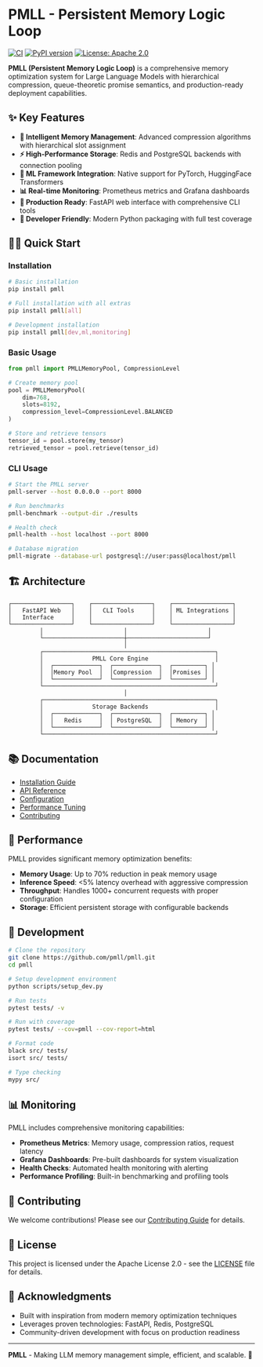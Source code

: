 # PMLL - Persistent Memory Logic Loop

[![CI](https://img.shields.io/badge/build-passing-brightgreen)](https://github.com/pmll/pmll/actions)
[![PyPI version](https://img.shields.io/pypi/v/pmll.svg)](https://pypi.org/project/pmll/)
[![License: Apache 2.0](https://img.shields.io/badge/License-Apache%202.0-blue.svg)](LICENSE)

**PMLL (Persistent Memory Logic Loop)** is a comprehensive memory optimization system for Large Language Models with hierarchical compression, queue-theoretic promise semantics, and production-ready deployment capabilities.

## ✨ Key Features

- **🧠 Intelligent Memory Management**: Advanced compression algorithms with hierarchical slot assignment
- **⚡ High-Performance Storage**: Redis and PostgreSQL backends with connection pooling
- **🔌 ML Framework Integration**: Native support for PyTorch, HuggingFace Transformers
- **📊 Real-time Monitoring**: Prometheus metrics and Grafana dashboards
- **🚀 Production Ready**: FastAPI web interface with comprehensive CLI tools
- **🔧 Developer Friendly**: Modern Python packaging with full test coverage

## 🏃‍♂️ Quick Start

### Installation

```bash
# Basic installation
pip install pmll

# Full installation with all extras
pip install pmll[all]

# Development installation
pip install pmll[dev,ml,monitoring]
```

### Basic Usage

```python
from pmll import PMLLMemoryPool, CompressionLevel

# Create memory pool
pool = PMLLMemoryPool(
    dim=768,
    slots=8192,
    compression_level=CompressionLevel.BALANCED
)

# Store and retrieve tensors
tensor_id = pool.store(my_tensor)
retrieved_tensor = pool.retrieve(tensor_id)
```

### CLI Usage

```bash
# Start the PMLL server
pmll-server --host 0.0.0.0 --port 8000

# Run benchmarks
pmll-benchmark --output-dir ./results

# Health check
pmll-health --host localhost --port 8000

# Database migration
pmll-migrate --database-url postgresql://user:pass@localhost/pmll
```

## 🏗️ Architecture

```
┌─────────────────┐    ┌─────────────────┐    ┌─────────────────┐
│   FastAPI Web   │    │   CLI Tools     │    │ ML Integrations │
│   Interface     │    │                 │    │                 │
└─────────────────┘    └─────────────────┘    └─────────────────┘
         │                       │                       │
         └───────────────────────┼───────────────────────┘
                                 │
         ┌─────────────────────────────────────────────────┐
         │              PMLL Core Engine                   │
         │  ┌─────────────┐  ┌─────────────┐  ┌─────────┐ │
         │  │Memory Pool  │  │Compression  │  │Promises │ │
         │  └─────────────┘  └─────────────┘  └─────────┘ │
         └─────────────────────────────────────────────────┘
                                 │
         ┌─────────────────────────────────────────────────┐
         │              Storage Backends                   │
         │  ┌─────────────┐  ┌─────────────┐  ┌─────────┐ │
         │  │   Redis     │  │ PostgreSQL  │  │ Memory  │ │
         │  └─────────────┘  └─────────────┘  └─────────┘ │
         └─────────────────────────────────────────────────┘
```

## 📚 Documentation

- [Installation Guide](docs/installation.rst)
- [API Reference](docs/api/)
- [Configuration](docs/configuration.md)
- [Performance Tuning](docs/performance.md)
- [Contributing](CONTRIBUTING.md)

## 🚀 Performance

PMLL provides significant memory optimization benefits:

- **Memory Usage**: Up to 70% reduction in peak memory usage
- **Inference Speed**: <5% latency overhead with aggressive compression
- **Throughput**: Handles 1000+ concurrent requests with proper configuration
- **Storage**: Efficient persistent storage with configurable backends

## 🔧 Development

```bash
# Clone the repository
git clone https://github.com/pmll/pmll.git
cd pmll

# Setup development environment
python scripts/setup_dev.py

# Run tests
pytest tests/ -v

# Run with coverage
pytest tests/ --cov=pmll --cov-report=html

# Format code
black src/ tests/
isort src/ tests/

# Type checking
mypy src/
```

## 📊 Monitoring

PMLL includes comprehensive monitoring capabilities:

- **Prometheus Metrics**: Memory usage, compression ratios, request latency
- **Grafana Dashboards**: Pre-built dashboards for system visualization
- **Health Checks**: Automated health monitoring with alerting
- **Performance Profiling**: Built-in benchmarking and profiling tools

## 🤝 Contributing

We welcome contributions! Please see our [Contributing Guide](CONTRIBUTING.md) for details.

## 📄 License

This project is licensed under the Apache License 2.0 - see the [LICENSE](LICENSE) file for details.

## 🙏 Acknowledgments

- Built with inspiration from modern memory optimization techniques
- Leverages proven technologies: FastAPI, Redis, PostgreSQL
- Community-driven development with focus on production readiness

---

**PMLL** - Making LLM memory management simple, efficient, and scalable. 🚀